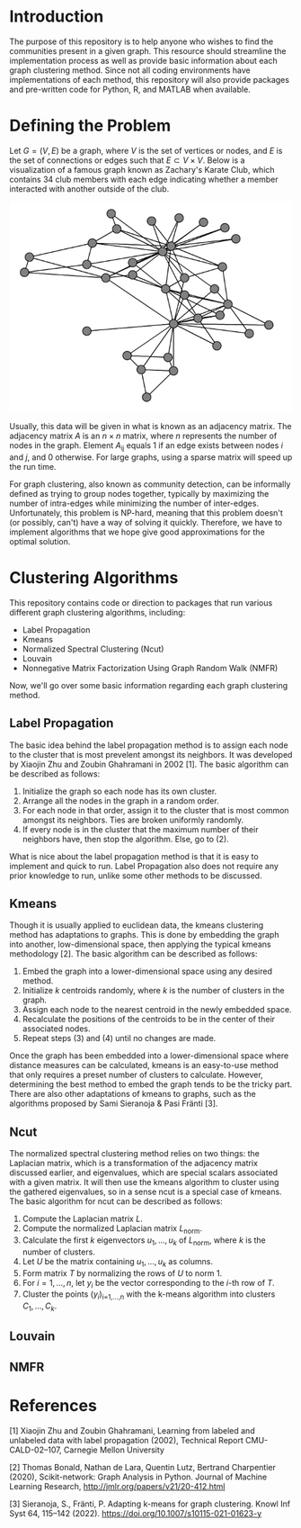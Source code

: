 # Introduction

The purpose of this repository is to help anyone who wishes to find the communities present in a given graph. This resource should streamline the implementation process as well as provide basic information about each graph clustering method. Since not all coding environments have implementations of each method, this repository will also provide packages and pre-written code for Python, R, and MATLAB when available.

# Defining the Problem

Let $G = (V, E)$ be a graph, where *V* is the set of vertices or nodes, and $E$ is the set of connections or edges such that $E \subset V \times V$. Below is a visualization of a famous graph known as Zachary's Karate Club, which contains 34 club members with each edge indicating whether a member interacted with another outside of the club. 

![Graph Example](images/karate_club.PNG)

Usually, this data will be given in what is known as an adjacency matrix. The adjacency matrix $A$ is an $n \times n$ matrix, where $n$ represents the number of nodes in the graph. Element $A$<sub>ij</sub> equals 1 if an edge exists between nodes $i$ and $j$, and 0 otherwise. For large graphs, using a sparse matrix will speed up the run time.

For graph clustering, also known as community detection, can be informally defined as trying to group nodes together, typically by maximizing the number of intra-edges while minimizing the number of inter-edges. Unfortunately, this problem is NP-hard, meaning that this problem doesn't (or possibly, can't) have a way of solving it quickly. Therefore, we have to implement algorithms that we hope give good approximations for the optimal solution.

# Clustering Algorithms

This repository contains code or direction to packages that run various different graph clustering algorithms, including:

* Label Propagation
* Kmeans
* Normalized Spectral Clustering (Ncut)
* Louvain
* Nonnegative Matrix Factorization Using Graph Random Walk (NMFR)

Now, we'll go over some basic information regarding each graph clustering method.

## Label Propagation

The basic idea behind the label propagation method is to assign each node to the cluster that is most prevelent amongst its neighbors. It was developed by Xiaojin Zhu and Zoubin Ghahramani in 2002 [1]. The basic algorithm can be described as follows:

1) Initialize the graph so each node has its own cluster.
2) Arrange all the nodes in the graph in a random order.
3) For each node in that order, assign it to the cluster that is most common amongst its neighbors. Ties are broken uniformly randomly.
4) If every node is in the cluster that the maximum number of their neighbors have, then stop the algorithm. Else, go to (2).

What is nice about the label propagation method is that it is easy to implement and quick to run. Label Propagation also does not require any prior knowledge to run, unlike some other methods to be discussed.

## Kmeans

Though it is usually applied to euclidean data, the kmeans clustering method has adaptations to graphs. This is done by embedding the graph into another, low-dimensional space, then applying the typical kmeans methodology [2]. The basic algorithm can be described as follows:

1) Embed the graph into a lower-dimensional space using any desired method.
2) Initialize $k$ centroids randomly, where $k$ is the number of clusters in the graph.
3) Assign each node to the nearest centroid in the newly embedded space.
4) Recalculate the positions of the centroids to be in the center of their associated nodes.
5) Repeat steps (3) and (4) until no changes are made.

Once the graph has been embedded into a lower-dimensional space where distance measures can be calculated, kmeans is an easy-to-use method that only requires a preset number of clusters to calculate. However, determining the best method to embed the graph tends to be the tricky part. There are also other adaptations of kmeans to graphs, such as the algorithms proposed by Sami Sieranoja & Pasi Fränti [3]. 

## Ncut

The normalized spectral clustering method relies on two things: the Laplacian matrix, which is a transformation of the adjacency matrix discussed earlier, and eigenvalues, which are special scalars associated with a given matrix. It will then use the kmeans algorithm to cluster using the gathered eigenvalues, so in a sense ncut is a special case of kmeans. The basic algorithm for ncut can be described as follows:

1) Compute the Laplacian matrix $L$.
2) Compute the normalized Laplacian matrix $L$<sub>norm</sub>.
3) Calculate the first $k$ eigenvectors $u_1, . . ., u_k$ of $L$<sub>norm</sub>, where $k$ is the number of clusters.
4) Let $U$ be the matrix containing $u_1, . . ., u_k$ as columns.
5) Form matrix $T$ by normalizing the rows of $U$ to norm 1.
6) For $i = 1, . . . , n$, let $y_i$ be the vector corresponding to the $i$-th row of $T$.
7) Cluster the points $(y_i)$<sub>i=1,...,n</sub> with the k-means algorithm into clusters $C_1, . . . , C_k$.

## Louvain

## NMFR

# References

[1] Xiaojin Zhu and Zoubin Ghahramani, Learning from labeled and unlabeled data with label propagation (2002), Technical Report CMU-CALD-02–107, Carnegie Mellon University

[2] Thomas Bonald, Nathan de Lara, Quentin Lutz, Bertrand Charpentier (2020), Scikit-network: Graph Analysis in Python. Journal of Machine Learning Research, http://jmlr.org/papers/v21/20-412.html

[3] Sieranoja, S., Fränti, P. Adapting k-means for graph clustering. Knowl Inf Syst 64, 115–142 (2022). https://doi.org/10.1007/s10115-021-01623-y
